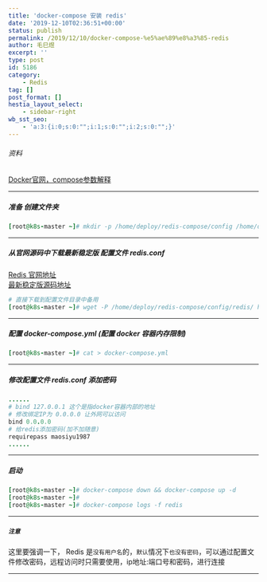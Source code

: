 ```yaml
---
title: 'docker-compose 安装 redis'
date: '2019-12-10T02:36:51+00:00'
status: publish
permalink: /2019/12/10/docker-compose-%e5%ae%89%e8%a3%85-redis
author: 毛巳煜
excerpt: ''
type: post
id: 5186
category:
    - Redis
tag: []
post_format: []
hestia_layout_select:
    - sidebar-right
wb_sst_seo:
    - 'a:3:{i:0;s:0:"";i:1;s:0:"";i:2;s:0:"";}'
---
```

###### 资料

[Docker官网，compose参数解释](https://docs.docker.com/compose/compose-file/ "Docker官网，compose参数解释")

- - - - - -

##### 准备 创建文件夹

```ruby
[root@k8s-master ~]# mkdir -p /home/deploy/redis-compose/config /home/deploy/redis-compose/data && cd /home/deploy/redis-compose/


```

- - - - - -

##### 从官网源码中下载最新稳定版 配置文件 redis.conf

[Redis 官网地址](https://redis.io/download "Redis 官网地址")  
[最新稳定版源码地址](http://download.redis.io/redis-stable/ "最新稳定版源码地址")

```ruby
# 直接下载到配置文件目录中备用
[root@k8s-master ~]# wget -P /home/deploy/redis-compose/config/redis/ http://download.redis.io/redis-stable/redis.conf


```

- - - - - -

##### 配置 docker-compose.yml (配置 docker 容器内存限制)

```ruby
[root@k8s-master ~]# cat > docker-compose.yml 
```

- - - - - -

##### 修改配置文件 redis.conf 添加密码

```ruby
......
# bind 127.0.0.1 这个是指docker容器内部的地址
# 修改绑定IP为 0.0.0.0 让外网可以访问
bind 0.0.0.0
# 给redis添加密码(加不加随意)
requirepass maosiyu1987
......

```

- - - - - -

##### 启动

```ruby
[root@k8s-master ~]# docker-compose down && docker-compose up -d
[root@k8s-master ~]#
[root@k8s-master ~]# docker-compose logs -f redis

```

- - - - - -

##### **`注意`**

 这里要强调一下， Redis 是`没有用户名`的，`默认`情况下`也没有密码`，可以通过配置文件修改密码，远程访问时只需要使用，ip地址:端口号和密码，进行连接

- - - - - -
